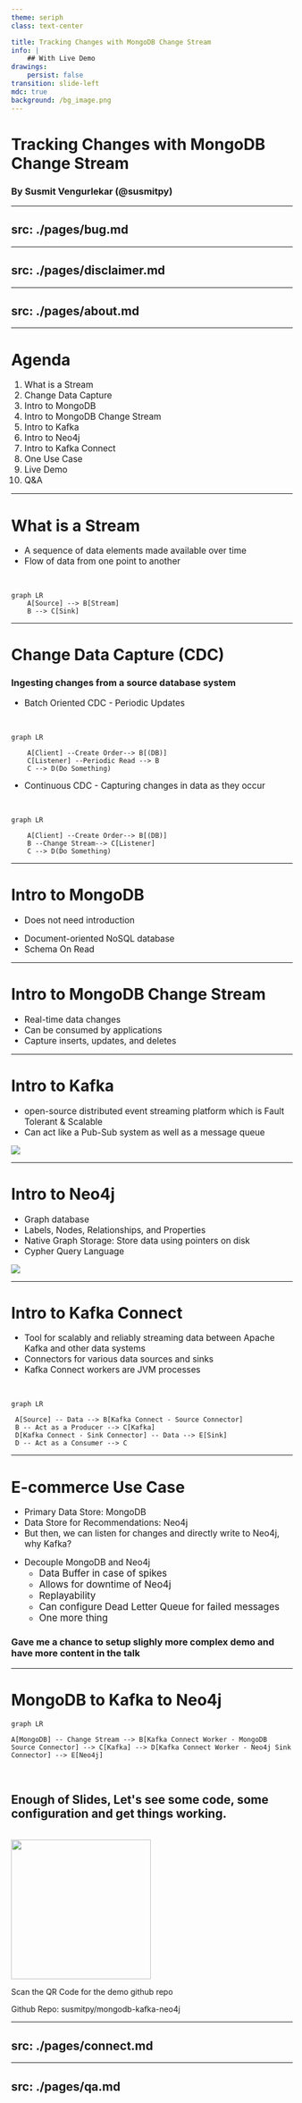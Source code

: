 ```yaml
---
theme: seriph
class: text-center

title: Tracking Changes with MongoDB Change Stream
info: |
    ## With Live Demo
drawings:
    persist: false
transition: slide-left
mdc: true
background: /bg_image.png
---
```


# Tracking Changes with MongoDB Change Stream

### By Susmit Vengurlekar (@susmitpy)

---
src: ./pages/bug.md
---

---
src: ./pages/disclaimer.md
---

---
src: ./pages/about.md
---

---

# Agenda

1. What is a Stream 
2. Change Data Capture
3. Intro to MongoDB
4. Intro to MongoDB Change Stream
5. Intro to Kafka
6. Intro to Neo4j
7. ⁠Intro to Kafka Connect
8. One Use Case
9. Live Demo
10. Q&A 

<style>
    li {
        font-size: 1.3em;
    }
</style>

---

# What is a Stream

- A sequence of data elements made available over time
- Flow of data from one point to another

<br/>

```mermaid
graph LR
    A[Source] --> B[Stream]
    B --> C[Sink]
```

<style>
    li {
        font-size: 1.5em;
    }
</style>

---

# Change Data Capture (CDC)

### Ingesting changes from a source database system

- Batch Oriented CDC - Periodic Updates

<br/>

```mermaid  
graph LR

    A[Client] --Create Order--> B[(DB)]
    C[Listener] --Periodic Read --> B
    C --> D(Do Something)
```

- Continuous CDC - Capturing changes in data as they occur

<br/>

```mermaid
graph LR

    A[Client] --Create Order--> B[(DB)]
    B --Change Stream--> C[Listener]
    C --> D(Do Something)
```

<style>
    li {
        font-size: 1.3em;
    }
</style>



---

# Intro to MongoDB

- Does not need introduction 

<v-click>

- Document-oriented NoSQL database
- Schema On Read
</v-click>

<style>
    li {
        font-size: 1.5em;
    }
</style>

---

# Intro to MongoDB Change Stream

- Real-time data changes
- Can be consumed by applications
- Capture inserts, updates, and deletes

<style>
    li {
        font-size: 1.5em;
    }
</style>

---

# Intro to Kafka

- open-source distributed event streaming platform which is Fault Tolerant & Scalable
- Can act like a Pub-Sub system as well as a message queue

<div class="flex items-center justify-center">
  <img src="/kafka/fit_in.svg" class="w-2.5/5"/>
</div>

<style>
    li {
        font-size: 1.2em;
    }
</style>

---

# Intro to Neo4j

- Graph database
- Labels, Nodes, Relationships, and Properties
- Native Graph Storage: Store data using pointers on disk
- Cypher Query Language

<img src="/mongo/neo_intro.png" class="w-3/4" style="background:white"/>

<style>
    li {
        font-size: 1.2em;
    }
</style>

---

# Intro to Kafka Connect

- Tool for scalably and reliably streaming data between Apache Kafka and other data systems
- Connectors for various data sources and sinks
- Kafka Connect workers are JVM processes

<br/>

```mermaid
graph LR

 A[Source] -- Data --> B[Kafka Connect - Source Connector]
 B -- Act as a Producer --> C[Kafka]
 D[Kafka Connect - Sink Connector] -- Data --> E[Sink]
 D -- Act as a Consumer --> C
```
<style>
    li {
        font-size: 1.2em;
    }
</style>

---

# E-commerce Use Case

- Primary Data Store: MongoDB
- Data Store for Recommendations: Neo4j
- But then, we can listen for changes and directly write to Neo4j, why Kafka?

<v-click>

- Decouple MongoDB and Neo4j
    - Data Buffer in case of spikes
    - Allows for downtime of Neo4j
    - Replayability
    - Can configure Dead Letter Queue for failed messages
    - One more thing
</v-click>

<v-click>

### Gave me a chance to setup slighly more complex demo and have more content in the talk

</v-click>

<style>
    li {
        font-size: 1.1em;
    }
</style>

---

# MongoDB to Kafka to Neo4j

```mermaid
graph LR

A[MongoDB] -- Change Stream --> B[Kafka Connect Worker - MongoDB Source Connector] --> C[Kafka] --> D[Kafka Connect Worker - Neo4j Sink Connector] --> E[Neo4j]
```

<br/> 
<v-click>

## Enough of Slides, Let's see some code, some configuration and get things working.
<br/>

<div class="flex flex-row gap-4">
<img src="/mongo/mongo_kafka_neo4j.png" width="250" height="250" />
<div class="flex flex-col">
<p> Scan the QR Code for the demo github repo</p>
<p>Github Repo: susmitpy/mongodb-kafka-neo4j</p>
</div>
</div>

</v-click>

---
src: ./pages/connect.md
---

---
src: ./pages/qa.md
---
